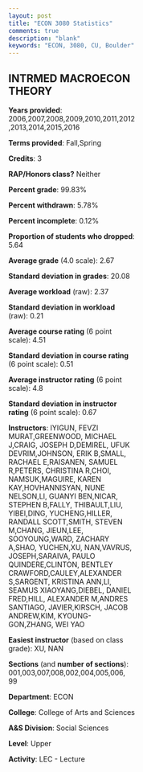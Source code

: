 ```yaml
---
layout: post
title: "ECON 3080 Statistics"
comments: true
description: "blank"
keywords: "ECON, 3080, CU, Boulder"
--- 
```

<head>
<script src="https://ajax.googleapis.com/ajax/libs/jquery/2.1.3/jquery.min.js"></script>
<script src="https://dl.dropboxusercontent.com/s/pc42nxpaw1ea4o9/highcharts.js?dl=0"></script>
<!-- <script src="../assets/js/highcharts.js"></script> -->
<style type="text/css">@font-face {
	font-family: "Bebas Neue";
	src: url(https://www.filehosting.org/file/details/544349/BebasNeue%20Regular.otf) format("opentype");
	}
	h1.Bebas { 
		font-family: "Bebas Neue", Verdana, Tahoma;
	}
</style>
</head>
<body>
	<div id="container" style="float: right; width: 45%; height: 88%; margin-left: 2.5%; margin-right: 2.5%;"></div>
	<script language="JavaScript">
		$(document).ready(function() {
		var chart = {type: 'column'};
		var title = {text: 'Grade Distribution'};
		var xAxis = {categories: ['A','B','C','D','F'],crosshair: true};
		var yAxis = {min: 0,title: {text: 'Percentage'}};
		var tooltip = {headerFormat: '<center><b><span style="font-size:20px">{point.key}</span></b></center>',
		               pointFormat: '<td style="padding:0"><b>{point.y:.1f}%</b></td>',
		               footerFormat: '</table>',shared: true,useHTML: true};
		var plotOptions = {column: {pointPadding: 0.0,borderWidth: 0}};  
		var credits = {enabled: false};var series= [{name: 'Percent',data: [25.03,35.39,29.07,5.34,5.17,]}];
		var json = {};
		json.chart = chart;
		json.title = title;
		json.tooltip = tooltip;
		json.xAxis = xAxis;
		json.yAxis = yAxis;  
		json.series = series;
		json.plotOptions = plotOptions;  
		json.credits = credits;
		$('#container').highcharts(json);
	});
	</script>
</body>
			   
## INTRMED MACROECON THEORY

**Years provided**: 2006,2007,2008,2009,2010,2011,2012,2013,2014,2015,2016

**Terms provided**: Fall,Spring

**Credits**: 3

**RAP/Honors class?** Neither

**Percent grade**: 99.83%

**Percent withdrawn**: 5.78%

**Percent incomplete**: 0.12%

**Proportion of students who dropped**: 5.64

**Average grade** (4.0 scale): 2.67

**Standard deviation in grades**: 20.08

**Average workload** (raw): 2.37

**Standard deviation in workload** (raw): 0.21

**Average course rating** (6 point scale): 4.51

**Standard deviation in course rating** (6 point scale): 0.51

**Average instructor rating** (6 point scale): 4.8

**Standard deviation in instructor rating** (6 point scale): 0.67

**Instructors**: IYIGUN, FEVZI MURAT,GREENWOOD, MICHAEL J,CRAIG, JOSEPH D,DEMIREL, UFUK DEVRIM,JOHNSON, ERIK B,SMALL, RACHAEL E,RAISANEN, SAMUEL R,PETERS, CHRISTINA R,CHOI, NAMSUK,MAGUIRE, KAREN KAY,HOVHANNISYAN, NUNE NELSON,LI, GUANYI BEN,NICAR, STEPHEN B,FALLY, THIBAULT,LIU, YIBEI,DING, YUCHENG,HILLER, RANDALL SCOTT,SMITH, STEVEN M,CHANG, JIEUN,LEE, SOOYOUNG,WARD, ZACHARY A,SHAO, YUCHEN,XU, NAN,VAVRUS, JOSEPH,SARAIVA, PAULO QUINDERE,CLINTON, BENTLEY CRAWFORD,CAULEY,ALEXANDER S,SARGENT, KRISTINA ANN,LI, SEAMUS XIAOYANG,DIEBEL, DANIEL FRED,HILL, ALEXANDER M,ANDRES SANTIAGO, JAVIER,KIRSCH, JACOB ANDREW,KIM, KYOUNG-GON,ZHANG, WEI YAO

**Easiest instructor** (based on class grade): XU, NAN

**Sections** (and **number of sections**): 001,003,007,008,002,004,005,006, 99

**Department**: ECON

**College**: College of Arts and Sciences

**A&S Division**: Social Sciences

**Level**: Upper

**Activity**: LEC - Lecture